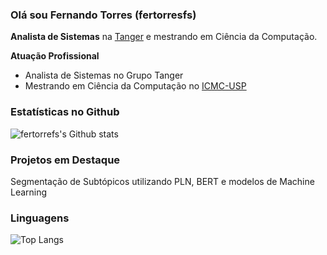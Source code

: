 ### Olá sou Fernando Torres (fertorresfs)

**Analista de Sistemas** na [Tanger](https://tanger.com.br) e mestrando em Ciência da Computação.

**Atuação Profissional**
- Analista de Sistemas no Grupo Tanger
- Mestrando em Ciência da Computação no [ICMC-USP](https://www.icmc.usp.br)

### Estatísticas no Github

![fertorrefs's Github stats](https://github-readme-stats.vercel.app/api?username=fertorresfs&show_icons=true&theme=dracula)

### Projetos em Destaque

Segmentação de Subtópicos utilizando PLN, BERT e modelos de Machine Learning

### Linguagens

![Top Langs](https://github-readme-stats.vercel.app/api/top-langs/?username=fertorresfs&layout-compact)
